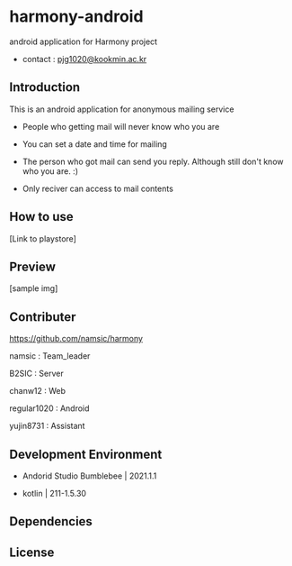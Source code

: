 # harmony-android
android application for Harmony project

+ contact : pjg1020@kookmin.ac.kr

## Introduction

This is an android application for anonymous mailing service

+ People who getting mail will never know who you are

+ You can set a date and time for mailing

+ The person who got mail can send you reply. Although still don't know who you are. :)
  
+ Only reciver can access to mail contents

## How to use

[Link to playstore]

## Preview

[sample img]

## Contributer

https://github.com/namsic/harmony

namsic : Team_leader

B2SIC : Server

chanw12 : Web

regular1020 : Android

yujin8731 : Assistant

## Development Environment

+ Andorid Studio Bumblebee | 2021.1.1

+ kotlin | 211-1.5.30

## Dependencies 

## License
